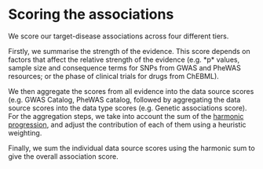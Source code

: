 # Scoring the associations

We score our target-disease associations across four different tiers.

Firstly, we summarise the strength of the evidence. This score depends on factors that affect the relative strength of the evidence \(e.g. \*p\* values, sample size and consequence terms for SNPs from GWAS and PheWAS resources; or the phase of clinical trials for drugs from ChEBML\).

We then aggregate the scores from all evidence into the data source scores \(e.g. GWAS Catalog, PheWAS catalog, followed by aggregating the data source scores into the data type scores \(e.g. Genetic associations score\). For the aggregation steps, we take into account the sum of the [harmonic progression](https://en.wikipedia.org/wiki/Harmonic_progression_%28mathematics%29), and adjust the contribution of each of them using a heuristic weighting.

Finally, we sum the individual data source scores using the harmonic sum to give the overall association score.

